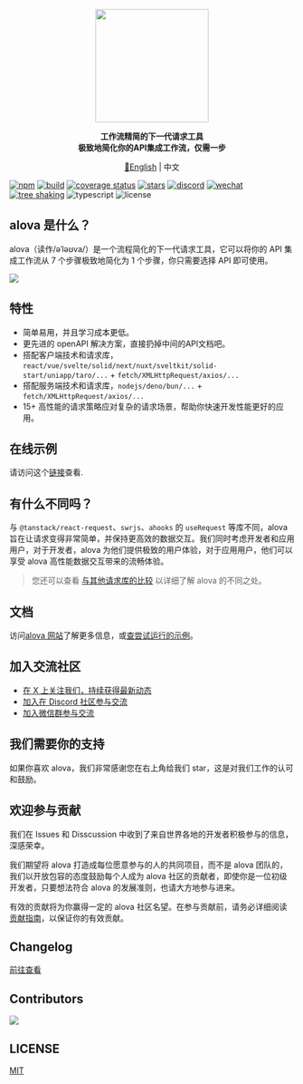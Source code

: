 <p align="center">
  <img width="200px" src="https://alova.js.org/img/logo-text-vertical.svg" />
</p>

<p align="center"><b>工作流精简的下一代请求工具<br />极致地简化你的API集成工作流，仅需一步</b></p>

<p align="center"><a href="./README.md">📑English</a> | 中文</p>

[![npm](https://img.shields.io/npm/v/alova)](https://www.npmjs.com/package/alova)
[![build](https://github.com/alovajs/alova/actions/workflows/release.yml/badge.svg?branch=main)](https://github.com/alovajs/alova/actions/workflows/release.yml)
[![coverage status](https://coveralls.io/repos/github/alovajs/alova/badge.svg?branch=main)](https://coveralls.io/github/alovajs/alova?branch=main)
[![stars](https://img.shields.io/github/stars/alovajs/alova?style=social)](https://github.com/alovajs/alova)
[![discord](https://img.shields.io/badge/chat-Discord-515ff1)](https://discord.gg/S47QGJgkVb)
[![wechat](https://img.shields.io/badge/chat_with_CH-Wechat-07c160)](https://alova.js.org/img/wechat_qrcode.jpg)
[![tree shaking](https://badgen.net/bundlephobia/tree-shaking/alova)](https://bundlephobia.com/package/alova)
![typescript](https://badgen.net/badge/icon/typescript?icon=typescript&label)
![license](https://img.shields.io/badge/license-MIT-blue.svg)

## alova 是什么？

alova（读作/əˈləʊva/）是一个流程简化的下一代请求工具，它可以将你的 API 集成工作流从 7 个步骤极致地简化为 1 个步骤，你只需要选择 API 即可使用。

![](https://alova.js.org/img/overview_flow_cn.png)

## 特性

- 简单易用，并且学习成本更低。
- 更先进的 openAPI 解决方案，直接扔掉中间的API文档吧。
- 搭配客户端技术和请求库，`react/vue/svelte/solid/next/nuxt/sveltkit/solid-start/uniapp/taro/...` + `fetch/XMLHttpRequest/axios/...`
- 搭配服务端技术和请求库，`nodejs/deno/bun/...` + `fetch/XMLHttpRequest/axios/...`
- 15+ 高性能的请求策略应对复杂的请求场景，帮助你快速开发性能更好的应用。

## 在线示例

请访问这个[链接](https://alova.js.org/examples)查看.

## 有什么不同吗？

与 `@tanstack/react-request`、`swrjs`、`ahooks` 的 `useRequest` 等库不同，alova 旨在让请求变得非常简单，并保持更高效的数据交互。我们同时考虑开发者和应用用户，对于开发者，alova 为他们提供极致的用户体验，对于应用用户，他们可以享受 alova 高性能数据交互带来的流畅体验。

> 您还可以查看 [与其他请求库的比较](https://alova.js.org/about/comparison) 以详细了解 alova 的不同之处。

## 文档

访问[alova 网站](https://alova.js.org)了解更多信息，或[查尝试运行的示例](https://alova.js.org/category/examples)。

## 加入交流社区

- [在 X 上关注我们，持续获得最新动态](https://x.com/alovajs)
- [加入在 Discord 社区参与交流](https://discord.gg/S47QGJgkVb)
- [加入微信群参与交流](https://alova.js.org/img/wechat_qrcode.jpg)

## 我们需要你的支持

如果你喜欢 alova，我们非常感谢您在右上角给我们 star，这是对我们工作的认可和鼓励。

## 欢迎参与贡献

我们在 Issues 和 Disscussion 中收到了来自世界各地的开发者积极参与的信息，深感荣幸。

我们期望将 alova 打造成每位愿意参与的人的共同项目，而不是 alova 团队的，我们以开放包容的态度鼓励每个人成为 alova 社区的贡献者，即使你是一位初级开发者，只要想法符合 alova 的发展准则，也请大方地参与进来。

有效的贡献将为你赢得一定的 alova 社区名望。在参与贡献前，请务必详细阅读 [贡献指南](./CONTRIBUTING.zh-CN.md)，以保证你的有效贡献。

## Changelog

[前往查看](https://github.com/alovajs/alova/releases)

## Contributors

<a href="https://github.com/alovajs/alova/graphs/contributors">
  <img src="https://contrib.rocks/image?repo=alovajs/alova&max=30&columns=10" />
</a>

## LICENSE

[MIT](https://en.wikipedia.org/wiki/MIT_License)
